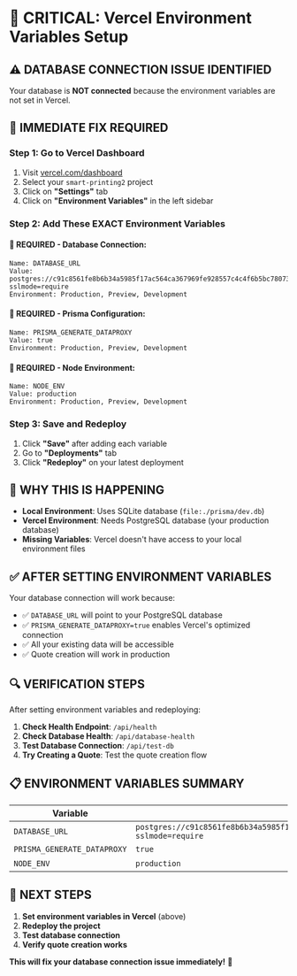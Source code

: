 # 🚨 CRITICAL: Vercel Environment Variables Setup

## ⚠️ **DATABASE CONNECTION ISSUE IDENTIFIED**

Your database is **NOT connected** because the environment variables are not set in Vercel.

## 🔧 **IMMEDIATE FIX REQUIRED**

### **Step 1: Go to Vercel Dashboard**
1. Visit [vercel.com/dashboard](https://vercel.com/dashboard)
2. Select your `smart-printing2` project
3. Click on **"Settings"** tab
4. Click on **"Environment Variables"** in the left sidebar

### **Step 2: Add These EXACT Environment Variables**

#### **🔴 REQUIRED - Database Connection:**
```
Name: DATABASE_URL
Value: postgres://c91c8561fe8b6b34a5985f17ac564ca367969fe928557c4c4f6b5bc780733281:sk_1sGdxWA91n5mc5fS6JTs0@db.prisma.io:5432/?sslmode=require
Environment: Production, Preview, Development
```

#### **🔴 REQUIRED - Prisma Configuration:**
```
Name: PRISMA_GENERATE_DATAPROXY
Value: true
Environment: Production, Preview, Development
```

#### **🔴 REQUIRED - Node Environment:**
```
Name: NODE_ENV
Value: production
Environment: Production, Preview, Development
```

### **Step 3: Save and Redeploy**
1. Click **"Save"** after adding each variable
2. Go to **"Deployments"** tab
3. Click **"Redeploy"** on your latest deployment

## 🚨 **WHY THIS IS HAPPENING**

- **Local Environment**: Uses SQLite database (`file:./prisma/dev.db`)
- **Vercel Environment**: Needs PostgreSQL database (your production database)
- **Missing Variables**: Vercel doesn't have access to your local environment files

## ✅ **AFTER SETTING ENVIRONMENT VARIABLES**

Your database connection will work because:
- ✅ `DATABASE_URL` will point to your PostgreSQL database
- ✅ `PRISMA_GENERATE_DATAPROXY=true` enables Vercel's optimized connection
- ✅ All your existing data will be accessible
- ✅ Quote creation will work in production

## 🔍 **VERIFICATION STEPS**

After setting environment variables and redeploying:

1. **Check Health Endpoint**: `/api/health`
2. **Check Database Health**: `/api/database-health`
3. **Test Database Connection**: `/api/test-db`
4. **Try Creating a Quote**: Test the quote creation flow

## 📋 **ENVIRONMENT VARIABLES SUMMARY**

| Variable | Value | Required |
|----------|-------|----------|
| `DATABASE_URL` | `postgres://c91c8561fe8b6b34a5985f17ac564ca367969fe928557c4c4f6b5bc780733281:sk_1sGdxWA91n5mc5fS6JTs0@db.prisma.io:5432/?sslmode=require` | 🔴 YES |
| `PRISMA_GENERATE_DATAPROXY` | `true` | 🔴 YES |
| `NODE_ENV` | `production` | 🔴 YES |

## 🚀 **NEXT STEPS**

1. **Set environment variables in Vercel** (above)
2. **Redeploy the project**
3. **Test database connection**
4. **Verify quote creation works**

**This will fix your database connection issue immediately!** 🎯
